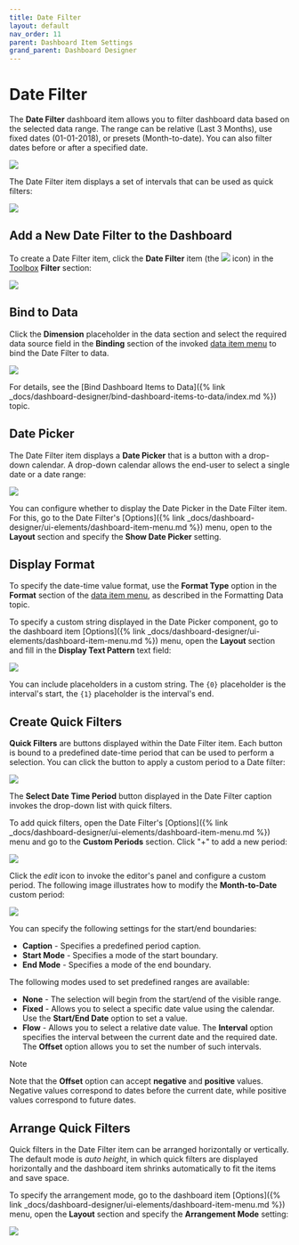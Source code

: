 ```yaml
---
title: Date Filter
layout: default
nav_order: 11
parent: Dashboard Item Settings
grand_parent: Dashboard Designer
---
```

# Date Filter

The **Date Filter** dashboard item allows you to filter dashboard data based on the selected data range. The range can be relative (Last 3 Months), use fixed dates (01-01-2018), or presets (Month-to-date). You can also filter dates before or after a specified date. 

![](/assets/images/dashboards/datefilter-web-overview.png)

The Date Filter item displays a set of intervals that can be used as quick filters:

![](/assets/images/dashboards/datefilter-web-autoheight.png)

## Add a New Date Filter to the Dashboard

To create a Date Filter item, click the **Date Filter** item (the  ![](/assets/images/dashboards/wdd-datefilter-icon.png)  icon) in the [Toolbox](../ui-elements/toolbox.md) **Filter** section:

![](/assets/images/dashboards/wdd-toolbox-filter-elements125330.png)

## Bind to Data

Click the **Dimension** placeholder in the data section and select the required data source field in the **Binding** section of the invoked [data item menu](../ui-elements/data-item-menu.md) to bind the Date Filter to data.

![](/assets/images/dashboards/datefilter-web-data-binding.png)

For details, see the [Bind Dashboard Items to Data]({% link _docs/dashboard-designer/bind-dashboard-items-to-data/index.md %}) topic.

## Date Picker

The Date Filter item displays a **Date Picker** that is a button with a drop-down calendar. A drop-down calendar allows the end-user to select a single date or a date range:

![](/assets/images/dashboards/datefilter-web-datepicker.png)

You can configure whether to display the Date Picker in the Date Filter item. For this, go to the Date Filter's [Options]({% link _docs/dashboard-designer/ui-elements/dashboard-item-menu.md %}) menu, open to the **Layout** section and specify the **Show Date Picker** setting.

## Display Format

To specify the date-time value format, use the **Format Type** option in the **Format** section of the [data item menu](../ui-elements/data-item-menu.md), as described in the Formatting Data topic.

To specify a custom string displayed in the Date Picker component, go to the dashboard item [Options]({% link _docs/dashboard-designer/ui-elements/dashboard-item-menu.md %}) menu, open the **Layout** section and fill in the **Display Text Pattern** text field:

![](/assets/images/dashboards/datefilter-web-options.png)

You can include placeholders in a custom string. The `{0}` placeholder is the interval's start, the `{1}` placeholder is the interval's end.

## Create Quick Filters

**Quick Filters** are buttons displayed within the Date Filter item. Each button is bound to a predefined date-time period that can be used to perform a selection. You can click the button to apply a custom period to a Date filter:

![](/assets/images/dashboards/datefilter-web-quick-filters.png)

The **Select Date Time Period** button displayed in the Date Filter caption invokes the drop-down list with quick filters.

To add quick filters, open the Date Filter's [Options]({% link _docs/dashboard-designer/ui-elements/dashboard-item-menu.md %}) menu and go to the **Custom Periods** section. Click "+" to add a new period:

![](/assets/images/dashboards/datefilter-web-custom-periods.png)

Click the _edit_ icon to invoke the editor's panel and configure a custom period. The following image illustrates how to modify the **Month-to-Date** custom period:

![](/assets/images/dashboards/datefilter-web-custom-period-month-to-date.png)

You can specify the following settings for the start/end boundaries:

* **Caption** - Specifies a predefined period caption.
* **Start Mode** - Specifies a mode of the start boundary.
* **End Mode** - Specifies a mode of the end boundary.

The following modes used to set predefined ranges are available:

* **None** - The selection will begin from the start/end of the visible range.
* **Fixed** - Allows you to select a specific date value using the calendar. Use the **Start/End Date** option to set a value.
* **Flow** - Allows you to select a relative date value. The **Interval** option specifies the interval between the current date and the required date. The **Offset** option allows you to set the number of such intervals.

> [!NOTE]
> Note that the **Offset** option can accept **negative** and **positive** values. Negative values correspond to dates before the current date, while positive values correspond to future dates.

## Arrange Quick Filters

Quick filters in the Date Filter item can be arranged horizontally or vertically. The default mode is _auto height_, in which quick filters are displayed horizontally and the dashboard item shrinks automatically to fit the items and save space.

To specify the arrangement mode, go to the dashboard item [Options]({% link _docs/dashboard-designer/ui-elements/dashboard-item-menu.md %}) menu, open the **Layout** section and specify the **Arrangement Mode** setting:

![](/assets/images/dashboards/datefilter-web-options.png)
